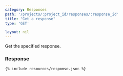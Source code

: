 ```yaml
---
category: Responses
path: '/projects/:project_id/responses/:response_id'
title: "Get a response"
type: 'GET'

layout: nil
---
```


Get the specified response.

### Response

```{% include resources/response.json %}```
